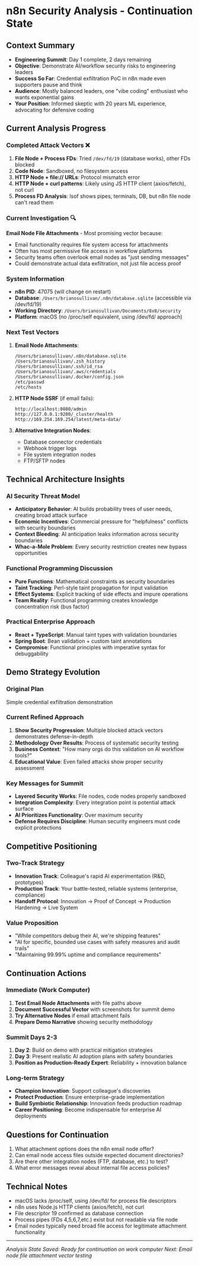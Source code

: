 # n8n Security Analysis - Continuation State

## Context Summary
- **Engineering Summit**: Day 1 complete, 2 days remaining
- **Objective**: Demonstrate AI/workflow security risks to engineering leaders
- **Success So Far**: Credential exfiltration PoC in n8n made even supporters pause and think
- **Audience**: Mostly balanced leaders, one "vibe coding" enthusiast who wants exponential gains
- **Your Position**: Informed skeptic with 20 years ML experience, advocating for defensive coding

## Current Analysis Progress

### Completed Attack Vectors ❌
1. **File Node + Process FDs**: Tried `/dev/fd/19` (database works), other FDs blocked
2. **Code Node**: Sandboxed, no filesystem access  
3. **HTTP Node + file:// URLs**: Protocol mismatch error
4. **HTTP Node + curl patterns**: Likely using JS HTTP client (axios/fetch), not curl
5. **Process FD Analysis**: lsof shows pipes, terminals, DB, but n8n file node can't read them

### Current Investigation 🔍
**Email Node File Attachments** - Most promising vector because:
- Email functionality requires file system access for attachments
- Often has most permissive file access in workflow platforms
- Security teams often overlook email nodes as "just sending messages"
- Could demonstrate actual data exfiltration, not just file access proof

### System Information
- **n8n PID**: 47075 (will change on restart)
- **Database**: `/Users/brianosullivan/.n8n/database.sqlite` (accessible via /dev/fd/19)
- **Working Directory**: `/Users/brianosullivan/Documents/8x8/security`
- **Platform**: macOS (no /proc/self equivalent, using /dev/fd/ approach)

### Next Test Vectors
1. **Email Node Attachments**:
   ```
   /Users/brianosullivan/.n8n/database.sqlite
   /Users/brianosullivan/.zsh_history  
   /Users/brianosullivan/.ssh/id_rsa
   /Users/brianosullivan/.aws/credentials
   /Users/brianosullivan/.docker/config.json
   /etc/passwd
   /etc/hosts
   ```

2. **HTTP Node SSRF** (if email fails):
   ```
   http://localhost:8080/admin
   http://127.0.0.1:9200/_cluster/health
   http://169.254.169.254/latest/meta-data/
   ```

3. **Alternative Integration Nodes**:
   - Database connector credentials
   - Webhook trigger logs  
   - File system integration nodes
   - FTP/SFTP nodes

## Technical Architecture Insights

### AI Security Threat Model
- **Anticipatory Behavior**: AI builds probability trees of user needs, creating broad attack surface
- **Economic Incentives**: Commercial pressure for "helpfulness" conflicts with security boundaries
- **Context Bleeding**: AI anticipation leaks information across security boundaries
- **Whac-a-Mole Problem**: Every security restriction creates new bypass opportunities

### Functional Programming Discussion
- **Pure Functions**: Mathematical constraints as security boundaries
- **Taint Tracking**: Perl-style taint propagation for input validation
- **Effect Systems**: Explicit tracking of side effects and impure operations
- **Team Reality**: Functional programming creates knowledge concentration risk (bus factor)

### Practical Enterprise Approach
- **React + TypeScript**: Manual taint types with validation boundaries
- **Spring Boot**: Bean validation + custom taint annotations
- **Compromise**: Functional principles with imperative syntax for debuggability

## Demo Strategy Evolution

### Original Plan
Simple credential exfiltration demonstration

### Current Refined Approach
1. **Show Security Progression**: Multiple blocked attack vectors demonstrates defense-in-depth
2. **Methodology Over Results**: Process of systematic security testing
3. **Business Context**: "How many orgs do this validation on AI workflow tools?"
4. **Educational Value**: Even failed attacks show proper security assessment

### Key Messages for Summit
- **Layered Security Works**: File nodes, code nodes properly sandboxed
- **Integration Complexity**: Every integration point is potential attack surface  
- **AI Prioritizes Functionality**: Over maximum security
- **Defense Requires Discipline**: Human security engineers must code explicit protections

## Competitive Positioning

### Two-Track Strategy
- **Innovation Track**: Colleague's rapid AI experimentation (R&D, prototypes)
- **Production Track**: Your battle-tested, reliable systems (enterprise, compliance)
- **Handoff Protocol**: Innovation → Proof of Concept → Production Hardening → Live System

### Value Proposition
- "While competitors debug their AI, we're shipping features"
- "AI for specific, bounded use cases with safety measures and audit trails"
- "Maintaining 99.99% uptime and compliance requirements"

## Continuation Actions

### Immediate (Work Computer)
1. **Test Email Node Attachments** with file paths above
2. **Document Successful Vector** with screenshots for summit demo
3. **Try Alternative Nodes** if email attachment fails
4. **Prepare Demo Narrative** showing security methodology

### Summit Days 2-3
1. **Day 2**: Build on demo with practical mitigation strategies
2. **Day 3**: Present realistic AI adoption plans with safety boundaries
3. **Position as Production-Ready Expert**: Reliability + innovation balance

### Long-term Strategy
- **Champion Innovation**: Support colleague's discoveries
- **Protect Production**: Ensure enterprise-grade implementation
- **Build Symbiotic Relationship**: Innovation feeds production roadmap
- **Career Positioning**: Become indispensable for enterprise AI deployments

## Questions for Continuation
1. What attachment options does the n8n email node offer?
2. Can email node access files outside expected document directories?
3. Are there other integration nodes (FTP, database, etc.) to test?
4. What error messages reveal about internal file access policies?

## Technical Notes
- macOS lacks /proc/self, using /dev/fd/ for process file descriptors
- n8n uses Node.js HTTP clients (axios/fetch), not curl
- File descriptor 19 confirmed as database connection
- Process pipes (FDs 4,5,6,7,etc.) exist but not readable via file node
- Email nodes typically need broad file access for legitimate attachment functionality

---
*Analysis State Saved: Ready for continuation on work computer*
*Next: Email node file attachment vector testing*